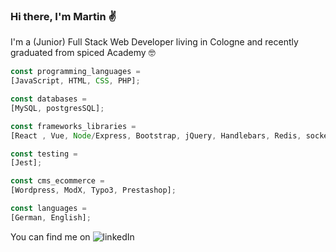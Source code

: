 ### Hi there, I'm Martin :v:

I'm a (Junior) Full Stack Web Developer living in Cologne and recently graduated from spiced Academy :nerd_face:



```js
const programming_languages =
[JavaScript, HTML, CSS, PHP];

const databases =
[MySQL, postgresSQL];

const frameworks_libraries =
[React , Vue, Node/Express, Bootstrap, jQuery, Handlebars, Redis, socket io];

const testing =
[Jest];

const cms_ecommerce =
[Wordpress, ModX, Typo3, Prestashop];

const languages =
[German, English];
```


You can find me on ![linkedIn](https://user-images.githubusercontent.com/5154880/123057093-dd719480-d407-11eb-80ed-1021d45d8d4c.png) 
